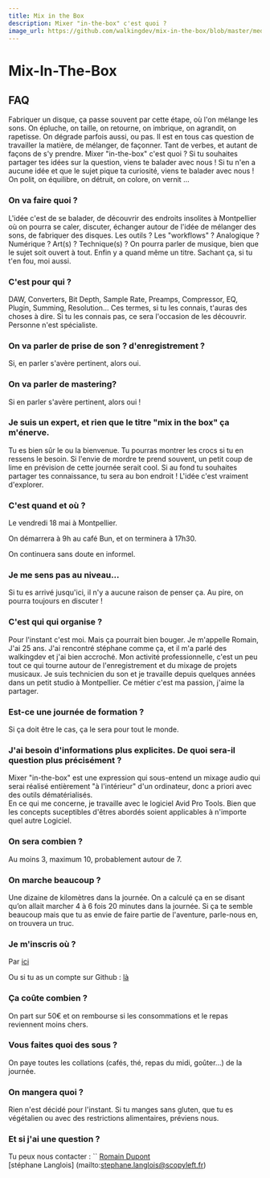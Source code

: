 ```yaml
---
title: Mix in the Box
description: Mixer "in-the-box" c'est quoi ?
image_url: https://github.com/walkingdev/mix-in-the-box/blob/master/media/wave.jpg?raw=true
---
```


# Mix-In-The-Box

## FAQ

Fabriquer un disque, ça passe souvent par cette étape, où l'on mélange les sons. On épluche, on taille, on retourne, on imbrique, on agrandit, on rapetisse. On dégrade parfois aussi, ou pas. Il est en tous cas question de travailler la matière, de mélanger, de façonner.
Tant de verbes, et autant de façons de s'y prendre.
Mixer "in-the-box" c'est quoi ? Si tu souhaites partager tes idées sur la question, viens te balader avec nous ! Si tu n'en a aucune idée et que le sujet pique ta curiosité, viens te balader avec nous !
On polit, on équilibre, on détruit, on colore, on vernit ...

### On va faire quoi ?

L'idée c'est de se balader, de découvrir des endroits insolites à Montpellier où on pourra se caler, discuter, échanger autour de l'idée de mélanger des sons, de fabriquer des disques. Les outils ? Les "workflows" ? Analogique ? Numérique ? Art(s) ? Technique(s) ? On pourra parler de musique, bien que le sujet soit ouvert à tout. Enfin y a quand même un titre. Sachant ça, si tu t'en fou, moi aussi.

### C'est pour qui ?

DAW, Converters, Bit Depth, Sample Rate, Preamps, Compressor, EQ, Plugin, Summing, Resolution...
Ces termes, si tu les connais, t'auras des choses à dire. Si tu les connais pas, ce sera l'occasion de les découvrir. Personne n'est spécialiste.

### On va parler de prise de son ? d'enregistrement ?

Si, en parler s'avère pertinent, alors oui.

### On va parler de mastering?

Si en parler s'avère pertinent, alors oui !

### Je suis un expert, et rien que le titre "mix in the box" ça m'énerve.

Tu es bien sûr le ou la bienvenue. Tu pourras montrer les crocs si tu en ressens le besoin. Si l'envie de mordre te prend souvent, un petit coup de lime en prévision de cette journée serait cool. Si au fond tu souhaites partager tes connaissance, tu sera au bon endroit ! L'idée c'est vraiment d'explorer.

### C'est quand et où ?

Le vendredi 18 mai à Montpellier.

On démarrera à 9h au café Bun, et on terminera à 17h30.

On continuera sans doute en informel.

### Je me sens pas au niveau…

Si tu es arrivé jusqu'ici, il n'y a aucune raison de penser ça. Au pire, on pourra toujours en discuter !

### C'est qui qui organise ?

Pour l'instant c'est moi. Mais ça pourrait bien bouger. Je m'appelle Romain, J'ai 25 ans. J'ai rencontré stéphane comme ça, et il m'a parlé des walkingdev et j'ai bien accroché.
Mon activité professionnelle, c'est un peu tout ce qui tourne autour de l'enregistrement et du mixage de projets musicaux. Je suis technicien du son et je travaille depuis quelques années dans un petit studio à Montpellier. Ce métier c'est ma passion, j'aime la partager.

### Est-ce une journée de formation ?

Si ça doit être le cas, ça le sera pour tout le monde.

### J'ai besoin d'informations plus explicites. De quoi sera-il question plus précisément ?

Mixer "in-the-box" est une expression qui sous-entend un mixage audio qui serai réalisé entièrement "à l'intérieur" d'un ordinateur, donc a priori avec des outils dématérialisés.  
En ce qui me concerne, je travaille avec le logiciel Avid Pro Tools. Bien que les concepts suceptibles d'êtres abordés soient applicables à n'importe quel autre Logiciel.

### On sera combien ?

Au moins 3, maximum 10, probablement autour de 7.

### On marche beaucoup ?

Une dizaine de kilomètres dans la journée.
On a calculé ça en se disant qu’on allait marcher 4 à 6 fois 20 minutes dans la journée.
Si ça te semble beaucoup mais que tu as envie de faire partie de l'aventure, parle-nous en, on trouvera un truc.

### Je m'inscris où ?

Par [ici](https://billets-mix-in-the-box.eventbrite.fr)

Ou si tu as un compte sur Github :
[là](http://walkingdev.fr/#walkingdev/mix-in-the-box/blob/master/v-34/inscriptions.md)

### Ça coûte combien ?

On part sur 50€ et on rembourse si les consommations et le repas reviennent moins chers.

### Vous faites quoi des sous ?

On paye toutes les collations (cafés, thé, repas du midi, goûter...) de la journée.

### On mangera quoi ?

Rien n'est décidé pour l'instant. Si tu manges sans gluten, que tu es végétalien ou avec des restrictions alimentaires, préviens nous.

### Et si j'ai une question ?

Tu peux nous contacter : ``
[Romain Dupont](mailto:dupont.romain09@gmail.com)  
[stéphane Langlois]  (mailto:stephane.langlois@scopyleft.fr)
